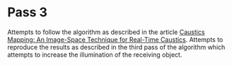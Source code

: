 # Pass 3
Attempts to follow the algorithm as described in the article [Caustics Mapping: An Image-Space Technique for Real-Time Caustics](https://ieeexplore.ieee.org/document/4069236). Attempts to reproduce the results as described in the third pass of the algorithm which attempts to increase the illumination of the receiving object.